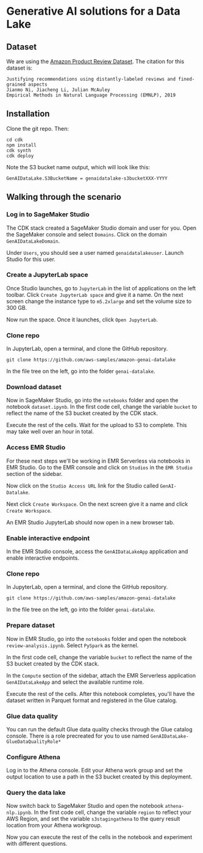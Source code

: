# Generative AI solutions for a Data Lake

## Dataset
We are using the [Amazon Product Review Dataset](https://cseweb.ucsd.edu/~jmcauley/datasets/amazon_v2/#complete-data). The citation for this dataset is:

    Justifying recommendations using distantly-labeled reviews and fined-grained aspects
    Jianmo Ni, Jiacheng Li, Julian McAuley
    Empirical Methods in Natural Language Processing (EMNLP), 2019


## Installation 

Clone the git repo. Then:

    cd cdk
    npm install
    cdk synth
    cdk deploy

Note the S3 bucket name output, which will look like this:

    GenAIDataLake.S3BucketName = genaidatalake-s3bucketXXX-YYYY

## Walking through the scenario

### Log in to SageMaker Studio

The CDK stack created a SageMaker Studio domain and user for you. Open the SageMaker console and select `Domains`. Click on the domain `GenAIDataLakeDomain`.

Under `Users`, you should see a user named `genaidatalakeuser`. Launch Studio for this user.

### Create a JupyterLab space

Once Studio launches, go to `JupyterLab` in the list of applications on the left toolbar. Click `Create JupyterLab space` and give it a name. On the next screen change the instance type to `m5.2xlarge` and set the volume size to 300 GB.

Now run the space. Once it launches, click `Open JupyterLab`.

### Clone repo

In JupyterLab, open a terminal, and clone the GitHub repository.

    git clone https://github.com/aws-samples/amazon-genai-datalake

In the file tree on the left, go into the folder `genai-datalake`.

### Download dataset

Now in SageMaker Studio, go into the `notebooks` folder and open the notebook `dataset.ipynb`. In the first code cell, change the variable `bucket` to reflect the name of the S3 bucket created by the CDK stack.

Execute the rest of the cells. Wait for the upload to S3 to complete. This may take well over an hour in total.

### Access EMR Studio

For these next steps we'll be working in EMR Serverless via notebooks in EMR Studio. Go to the EMR console and click on `Studios` in the `EMR Studio` section of the sidebar.

Now click on the `Studio Access URL` link for the Studio called `GenAI-Datalake`.

Next click `Create Workspace`. On the next screen give it a name and click `Create Workspace`.

An EMR Studio JupyterLab should now open in a new browser tab. 

### Enable interactive endpoint

In the EMR Studio console, access the `GenAIDataLakeApp` application and enable interactive endpoints.

### Clone repo

In JupyterLab, open a terminal, and clone the GitHub repository.

    git clone https://github.com/aws-samples/amazon-genai-datalake

In the file tree on the left, go into the folder `genai-datalake`.

### Prepare dataset

Now in EMR Studio, go into the `notebooks` folder and open the notebook `review-analysis.ipynb`. Select `PySpark` as the kernel.

In the first code cell, change the variable `bucket` to reflect the name of the S3 bucket created by the CDK stack.

In the `Compute` section of the sidebar, attach the EMR Serverless application `GenAIDataLakeApp` and select the available runtime role.

Execute the rest of the cells. After this notebook completes, you'll have the dataset written in Parquet format and registered in the Glue catalog.

### Glue data quality

You can run the default Glue data quality checks through the Glue catalog console. 
There is a role precreated for you to use named `GenAIDataLake-GlueDataQualityRole*`

### Configure Athena

Log in to the Athena console. Edit your Athena work group and set the output location to use a path in the S3 bucket created by this deployment.

### Query the data lake

Now switch back to SageMaker Studio and open the notebook `athena-nlp.ipynb`.  In the first code cell, change the variable `region` to reflect your AWS Region, and set the variable `s3stagingathena` to the query result location from your Athena workgroup.

Now you can execute the rest of the cells in the notebook and experiment with different questions.

